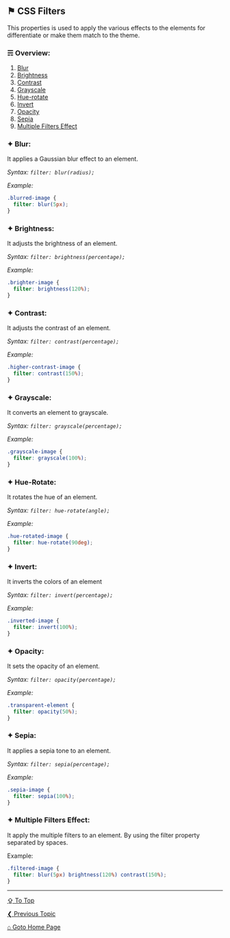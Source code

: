 ## &#9873; CSS Filters
This properties is used to apply the various effects to the elements for differentiate or make them match to the theme. 

### &#9780; Overview:
1. [Blur](#-blur)
2. [Brightness](#-brightness)
3. [Contrast](#-contrast)
4. [Grayscale](#-grayscale)
5. [Hue-rotate](#-hue-rotate)
6. [Invert](#-invert)
7. [Opacity](#-opacity)
8. [Sepia](#-sepia)
9. [Multiple Filters Effect](#multiple-filters-effect)

### &#10022; Blur:
It applies a Gaussian blur effect to an element.

*Syntax: `filter: blur(radius);`*

*Example:*
```css
.blurred-image {
  filter: blur(5px);
}
```

### &#10022; Brightness:
It adjusts the brightness of an element.

*Syntax: `filter: brightness(percentage);`*

*Example:*
```css
.brighter-image {
  filter: brightness(120%);
}
```

### &#10022; Contrast:
It adjusts the contrast of an element.

*Syntax: `filter: contrast(percentage);`*

*Example:*
```css
.higher-contrast-image {
  filter: contrast(150%);
}
```

### &#10022; Grayscale:
It converts an element to grayscale.

*Syntax: `filter: grayscale(percentage);`*

*Example:*
```css
.grayscale-image {
  filter: grayscale(100%);
}
```

### &#10022; Hue-Rotate:
It rotates the hue of an element.

*Syntax: `filter: hue-rotate(angle);`*

*Example:*
```css
.hue-rotated-image {
  filter: hue-rotate(90deg);
}
```

### &#10022; Invert:
It inverts the colors of an element

*Syntax: `filter: invert(percentage);`*

*Example:*
```css
.inverted-image {
  filter: invert(100%);
}
```

### &#10022; Opacity:
It sets the opacity of an element.

*Syntax: `filter: opacity(percentage);`*

*Example:*
```css
.transparent-element {
  filter: opacity(50%);
}
```

### &#10022; Sepia:
It applies a sepia tone to an element.

*Syntax: `filter: sepia(percentage);`*

*Example:*
```css
.sepia-image {
  filter: sepia(100%);
}
```

### &#10022; Multiple Filters Effect:
It apply the multiple filters to an element. By using the filter property separated by spaces.

Example:
```css
.filtered-image {
  filter: blur(5px) brightness(120%) contrast(150%);
}
```

---
[&#8682; To Top](#-css-filters)

[&#10094; Previous Topic](../docs/css-transitions.md)

[&#8962; Goto Home Page](../README.md)
